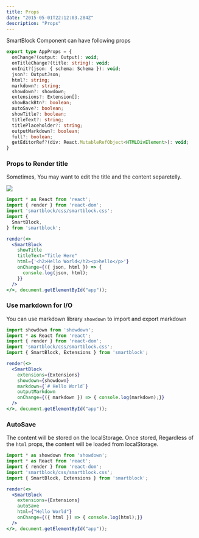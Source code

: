 ```yaml
---
title: Props
date: "2015-05-01T22:12:03.284Z"
description: "Props"
---
```


SmartBlock Component can have following props

```ts
export type AppProps = {
  onChange?(output: Output): void;
  onTitleChange?(title: string): void;
  onInit?(json: { schema: Schema }): void;
  json?: OutputJson;
  html?: string;
  markdown?: string;
  showdown?: showdown;
  extensions?: Extension[];
  showBackBtn?: boolean;
  autoSave?: boolean;
  showTitle?: boolean;
  titleText?: string;
  titlePlaceholder?: string;
  outputMarkdown?: boolean;
  full?: boolean;
  getEditorRef?(div: React.MutableRefObject<HTMLDivElement>): void;
}
```

### Props to Render title 

Sometimes, You may want to edit the title and the content separetelly.

![](./title.png)

```jsx
import * as React from 'react';
import { render } from 'react-dom';
import 'smartblock/css/smartblock.css';
import { 
  SmartBlock, 
} from 'smartblock';

render(<>
  <SmartBlock 
    showTitle
    titleText="Title Here"
    html={'<h2>Hello World</h2><p>hello</p>'}
    onChange={({ json, html }) => { 
      console.log(json, html);
    }}  
  />
</>, document.getElementById("app"));
```

### Use markdown for I/O

You can use markdown library `showdown` to import and export markdown

```jsx
import showdown from 'showdown';
import * as React from 'react';
import { render } from 'react-dom';
import 'smartblock/css/smartblock.css';
import { SmartBlock, Extensions } from 'smartblock';

render(<>
  <SmartBlock 
    extensions={Extensions}
    showdown={showdown}
    markdown={`# Hello World`}
    outputMarkdown
    onChange={({ markdown }) => { console.log(markdown);}}  
  />
</>, document.getElementById("app"));
```


### AutoSave

The content will be stored on the localStorage.
Once stored, Regardless of the `html` props, the content will be loaded from localStorage.

```jsx
import * as showdown from 'showdown';
import * as React from 'react';
import { render } from 'react-dom';
import 'smartblock/css/smartblock.css';
import { SmartBlock, Extensions } from 'smartblock';

render(<>
  <SmartBlock 
    extensions={Extensions}
    autoSave
    html={"Hello World"}
    onChange={({ html }) => { console.log(html);}}  
  />
</>, document.getElementById("app"));
```